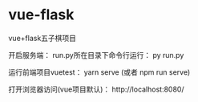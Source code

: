 # vue-flask
vue+flask五子棋项目

 开启服务端：
 run.py所在目录下命令行运行：
 py run.py

运行前端项目vuetest：
yarn serve (或者 npm run serve)


打开浏览器访问(vue项目默认)：
http://localhost:8080/






